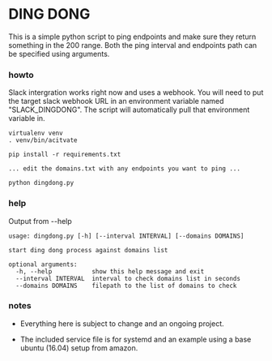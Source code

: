 # DING DONG

This is a simple python script to ping endpoints and make sure they return something in the 200 range. Both the ping interval and endpoints path can be specified using arguments.

### howto

Slack intergration works right now and uses a webhook. You will need to put the target slack webhook URL in an environment variable named "SLACK_DINGDONG". The script will automatically pull that environment variable in.

```
virtualenv venv
. venv/bin/acitvate

pip install -r requirements.txt

... edit the domains.txt with any endpoints you want to ping ...

python dingdong.py

```

### help

Output from --help

```
usage: dingdong.py [-h] [--interval INTERVAL] [--domains DOMAINS]

start ding dong process against domains list

optional arguments:
  -h, --help           show this help message and exit
  --interval INTERVAL  interval to check domains list in seconds
  --domains DOMAINS    filepath to the list of domains to check
```

### notes

* Everything here is subject to change and an ongoing project. 

* The included service file is for systemd and an example using a base ubuntu (16.04) setup from amazon.